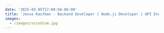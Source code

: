 ```yaml
---
date: '2025-03-05T17:00:56-06:00'
title: 'Jesse Kaufman - Backend Developer | Node.js Developer | API Engineer | DevOps Enthusiast'
images:
  - /images/vscodium.jpg
---
```

